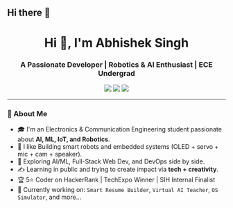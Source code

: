 ## Hi there 👋


<h1 align="center">Hi 👋, I'm Abhishek Singh</h1>
<h3 align="center">A Passionate Developer | Robotics & AI Enthusiast | ECE Undergrad</h3>

<p align="center">
  <a href="https://portfolio-website-lemon-kappa-23.vercel.app/" target="_blank"><img src="https://img.shields.io/badge/Portfolio-Visit-informational?style=flat&logo=google-chrome&color=blue" /></a>
  <a href="mailto:youremail@example.com"><img src="https://img.shields.io/badge/Email-Contact-red?style=flat&logo=gmail" /></a>
  <a href="https://linkedin.com/in/YOUR-LINKEDIN-HANDLE"><img src="https://img.shields.io/badge/LinkedIn-Follow-blue?style=flat&logo=linkedin" /></a>
</p>

---

### 🚀 About Me

- 🎓 I'm an Electronics & Communication Engineering student passionate about **AI, ML, IoT, and Robotics**.
- 🤖 I like Building smart robots and embedded systems (OLED + servo + mic + cam + speaker).
- 🧠 Exploring AI/ML, Full-Stack Web Dev, and DevOps side by side.
- ✍️ Learning in public and trying to create impact via **tech + creativity**.
- 🏆 5⭐ Coder on HackerRank | TechExpo Winner | SIH Internal Finalist
- 🔭 Currently working on: `Smart Resume Builder`, `Virtual AI Teacher`, `OS Simulator`, and more...
